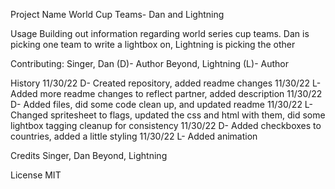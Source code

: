Project Name
World Cup Teams- Dan and Lightning

Usage
Building out information regarding world series cup teams. Dan is picking one team to write a lightbox on, Lightning is picking the other

Contributing:
Singer, Dan (D)- Author
Beyond, Lightning (L)- Author

History
11/30/22 D- Created repository, added readme changes
11/30/22 L- Added more readme changes to reflect partner, added description
11/30/22 D- Added files, did some code clean up, and updated readme
11/30/22 L- Changed spritesheet to flags, updated the css and html with them, did some lightbox tagging cleanup for consistency
11/30/22 D- Added checkboxes to countries, added a little styling
11/30/22 L- Added animation

Credits
Singer, Dan
Beyond, Lightning

License
MIT